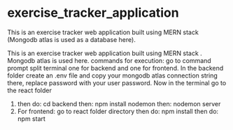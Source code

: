 # exercise_tracker_application
This is an exercise tracker web application built using MERN stack (Mongodb atlas is used as a database here).


This is an exercise tracker web application built using MERN stack .
Mongodb atlas is used here.
commands for execution:
go to command prompt split terminal one for backend and one for frontend.
In the backend folder create an .env file and copy your mongodb atlas connection string there, replace password with your user password.
Now in the terminal go to the react folder 
1)  then do: cd backend
     then: npm install nodemon
     then: nodemon server
2) For frontend: go to react folder directory
      then do: npm install
      then do: npm start
